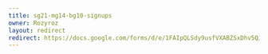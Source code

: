 ```yaml
---
title: sg21-mg14-bg10-signups
owner: Rozyroz
layout: redirect
redirect: https://docs.google.com/forms/d/e/1FAIpQLSdy9usfVXABZSxDhv5QJeAzls3qnQGAFkMqcv_AovzoVB2GUA/viewform
---
```

